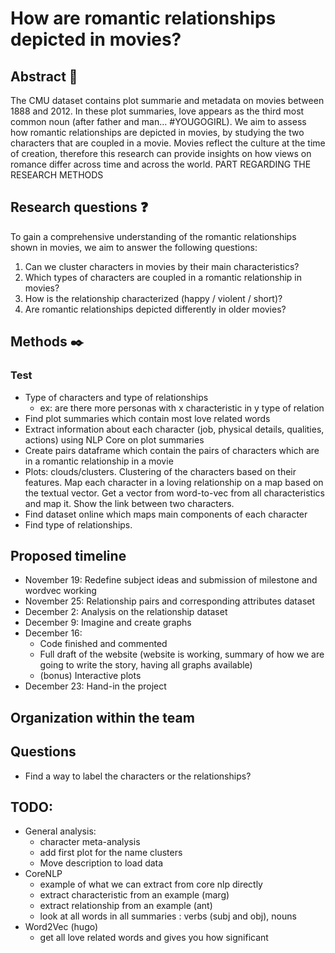 # How are romantic relationships depicted in movies? 

## Abstract 📰

The CMU dataset contains plot summarie and metadata on movies between 1888 and 2012. In these plot summaries, love appears as the third most common noun (after father and man… #YOUGOGIRL). We aim to assess how romantic relationships are depicted in movies, by studying the two characters that are coupled in a movie. Movies reflect the culture at the time of creation, therefore this research can provide insights on how views on romance differ across time and across the world. PART REGARDING THE RESEARCH METHODS

## Research questions ❓

To gain a comprehensive understanding of the romantic relationships shown in movies, we aim to answer the following questions:

1. Can we cluster characters in movies by their main characteristics?
2. Which types of characters are coupled in a romantic relationship in movies?
3. How is the relationship characterized (happy / violent / short)?
4. Are romantic relationships depicted differently in older movies?

## Methods ✒️

### Test
* Type of characters and type of relationships 
  * ex: are there more personas with x characteristic in y type of relation
* Find plot summaries which contain most love related words 
* Extract information about each character (job, physical details, qualities, actions) using NLP Core on plot summaries 
* Create pairs dataframe which contain the pairs of characters which are in a romantic relationship in a movie 
* Plots: clouds/clusters. Clustering of the characters based on their features. Map each character in a loving relationship on a map based on the textual vector. Get a vector from word-to-vec from all characteristics and map it. Show the link between two characters. 
* Find dataset online which maps main components of each character
* Find type of relationships. 

## Proposed timeline 
* November 19: Redefine subject ideas and submission of milestone and wordvec working
* November 25: Relationship pairs and corresponding attributes dataset
* December 2: Analysis on the relationship dataset
* December 9: Imagine and create graphs 
* December 16: 
  * Code finished and commented 
  * Full draft of the website (website is working, summary of how we are going to write the story, having all graphs available) 
  * (bonus) Interactive plots
* December 23: Hand-in the project 

## Organization within the team 

## Questions 
* Find a way to label the characters or the relationships? 

## TODO: 
* General analysis: 
  * character meta-analysis
  * add first plot for the name clusters 
  * Move description to load data 
* CoreNLP 
  * example of what we can extract from core nlp directly 
  * extract characteristic from an example (marg)
  * extract relationship from an example (ant)
  * look at all words in all summaries : verbs (subj and obj), nouns
* Word2Vec (hugo)
  * get all love related words and gives you how significant 

